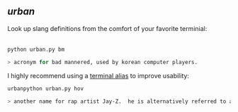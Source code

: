 ## *urban* 

Look up slang definitions from the comfort of your favorite terminial:

######
```bash
python urban.py bm

> acronym for bad mannered, used by korean computer players. 
```

I highly recommend using a [terminal alias](http://www.techradar.com/us/how-to/computing/apple/terminal-101-creating-aliases-for-commands-1305638) to improve usability:

```bash
urbanpython urban.py hov

> another name for rap artist Jay-Z.  he is alternatively referred to as "J-Hova" as he considers himself to me the messiah of hip hop music.
```
